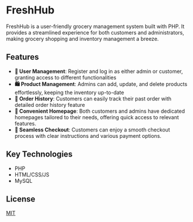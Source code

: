 # FreshHub

FreshHub is a user-friendly grocery management system built with PHP. It provides a streamlined experience for both customers and administrators, making grocery shopping and inventory management a breeze.

## Features

- **👤 User Management**: Register and log in as either admin or customer, granting access to different functionalities
- **🛍️ Product Management**: Admins can add, update, and delete products effortlessly, keeping the inventory up-to-date
- **📜 Order History**: Customers can easily track their past order with detailed order history feature
- **🏡 Convenient Homepage**: Both customers and admins have dedicated homepages tailored to their needs, offering quick access to relevant features.
- **💸 Seamless Checkout**: Customers can enjoy a smooth checkout process with clear instructions and various payment options.

## Key Technologies

- PHP
- HTML/CSS/JS
- MySQL

## License

[MIT](https://github.com/Dalton-G/FreshHub/blob/main/LICENSE)
